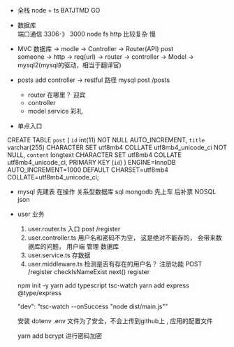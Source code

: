 -  全栈 node + ts
   BATJTMD GO
- 数据库  
   端口通信  3306-》 3000
   node fs http  比较复杂  慢 

- MVC
   数据库 -> modle  ->  Controller -> Router(API) 
   post  
   someone -> http -> req(url) -> router -> controller -> Model -> mysql2(mysql的驱动，相当于翻译官)



- posts add 
   controller -> restful  路径
   mysql  post /posts
   - router 在哪里？ 迎宾  
   - controller  
   - model  service  彩礼

- 单点入口 

CREATE TABLE `post` (
  `id` int(11) NOT NULL AUTO_INCREMENT,
  `title` varchar(255) CHARACTER SET utf8mb4 COLLATE utf8mb4_unicode_ci NOT NULL,
  `content` longtext CHARACTER SET utf8mb4 COLLATE utf8mb4_unicode_ci,
  PRIMARY KEY (`id`)
) ENGINE=InnoDB AUTO_INCREMENT=1000 DEFAULT CHARSET=utf8mb4 COLLATE=utf8mb4_unicode_ci;

- mysql 先建表 在操作  关系型数据库   sql
   mongodb 先上车   后补票  NOSQL  json  


- user 业务
   1. user.router.ts 入口 post  /register
   2. user.controller.ts  用户名和密码不为空， 这是绝对不能存的， 会带来数据库的问题， 用户端 管理  数据库 
   3. user.service.ts  存数据 
   4. user.middleware.ts    检测是否有存在的用户名？  注册功能 
      POST /register  checkIsNameExist next() register 





   npm init -y
   yarn add typescript tsc-watch
   yarn add express @type/express

   "dev": "tsc-watch --onSuccess \"node dist/main.js\""

   安装 dotenv  .env 文件为了安全，不会上传到github上 , 应用的配置文件 



   yarn add bcrypt
   进行密码加密